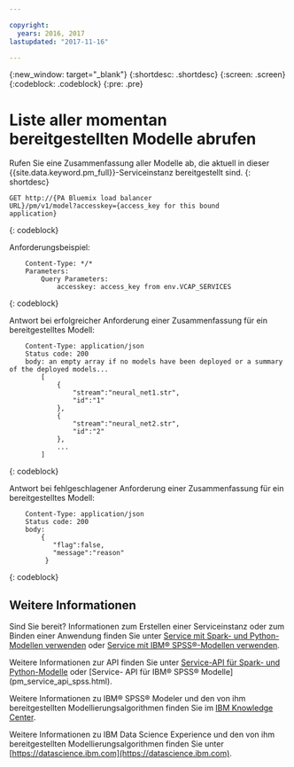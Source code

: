 ```yaml
---

copyright:
  years: 2016, 2017
lastupdated: "2017-11-16"

---
```


{:new_window: target="_blank"}
{:shortdesc: .shortdesc}
{:screen: .screen}
{:codeblock: .codeblock}
{:pre: .pre}

# Liste aller momentan bereitgestellten Modelle abrufen

Rufen Sie eine Zusammenfassung aller Modelle ab, die aktuell in
dieser {{site.data.keyword.pm_full}}-Serviceinstanz bereitgestellt sind.
{: shortdesc}

```
GET http://{PA Bluemix load balancer
URL}/pm/v1/model?accesskey={access_key for this bound
application}
```
{: codeblock}

Anforderungsbeispiel:

```
    Content-Type: */*
    Parameters:
        Query Parameters:
            accesskey: access_key from env.VCAP_SERVICES
```
{: codeblock}

Antwort bei erfolgreicher Anforderung einer Zusammenfassung für ein bereitgestelltes Modell:

```
    Content-Type: application/json
    Status code: 200
    body: an empty array if no models have been deployed or a summary of the deployed models...
        [
            {
                "stream":"neural_net1.str",
                "id":"1"
            },
            {
                "stream":"neural_net2.str",
                "id":"2"
            },
            ...
        ]
```
{: codeblock}

Antwort bei fehlgeschlagener Anforderung einer Zusammenfassung für ein bereitgestelltes Modell:

```
    Content-Type: application/json
    Status code: 200
    body:
        {
           "flag":false,
           "message":"reason"
         }
```
{: codeblock}

## Weitere Informationen

Sind Sie bereit? Informationen zum Erstellen einer Serviceinstanz oder zum Binden
einer Anwendung finden Sie unter [Service mit Spark- und Python-Modellen verwenden](using_pm_service_dsx.html) oder
[Service mit IBM® SPSS®-Modellen verwenden](using_pm_service.html).

Weitere Informationen zur API finden Sie unter [Service-API für Spark- und Python-Modelle](pm_service_api_spark.html) oder [Service-
API für IBM® SPSS® Modelle] (pm_service_api_spss.html).

Weitere Informationen zu IBM® SPSS® Modeler und den von ihm bereitgestellten Modellierungsalgorithmen
finden Sie im [IBM Knowledge Center](https://www.ibm.com/support/knowledgecenter/SS3RA7).

Weitere Informationen zu IBM Data Science Experience und den von ihm bereitgestellten Modellierungsalgorithmen
finden Sie unter [https://datascience.ibm.com](https://datascience.ibm.com).
